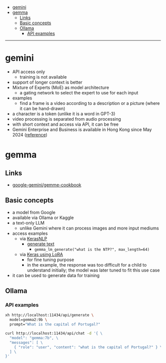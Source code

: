 - [gemini](#gemini)
- [gemma](#gemma)
  * [Links](#links)
  * [Basic concepts](#basic-concepts)
  * [Ollama](#ollama)
    + [API examples](#api-examples)
____

# gemini

- API access only
  * training is not available
- support of longer context is better
- Mixture of Experts (MoE) as model architecture
  * a gating network to select the expert to use for each input
- examples
  * find a frame is a video according to a description or a picture (where it
    can be hand-drawn)
- a character is a token (unlike it is a word in GPT-3)
- video processing is separated from audio processing
- with short context and access via API, it can be free
- Gemini Enterprise and Business is available in Hong Kong since May 2024
  ([reference](https://workspaceupdates.googleblog.com/2024/05/gemini-language-region-expansion-io-2024.html?m=1#:~:text=And%20is%20now%20available%20to,Hong%20Kong))

# gemma

## Links

- [google-gemini/gemme-cookbook](https://github.com/google-gemini/gemma-cookbook)

## Basic concepts

- a model from Google
- available via Ollama or Kaggle
- a text-only LLM
  * unlike Gemini where it can process images and more input mediums
- access examples
  * via [KerasNLP](https://keras.io/keras_nlp/)
    + [generate text](https://ai.google.dev/gemma/docs/get_started)
      + `gemma_lm_generate("what is the NTP?", max_length=64)`
  * via [Keras using
    LoRA](https://colab.research.google.com/github/google/generative-ai-docs/blob/main/site/en/gemma/docs/lora_tuning.ipynb)
    + for fine tuning purpose
    + in the example, the response was too difficult for a child to understand
      initially; the model was later tuned to fit this use case
- it can be used to generate data for training

## Ollama

### API examples

```sh
xh http://localhost:11434/api/generate \
  model=gemma2:9b \
  prompt="What is the capital of Portugal?"
```

```sh
curl http://localhost:11434/api/chat -d '{ \
  "model": "gemma:7b", \
  "messages": [ \
    { "role": "user", "content": "what is the capital of Portugal?" } \
  ] \
}'
```
